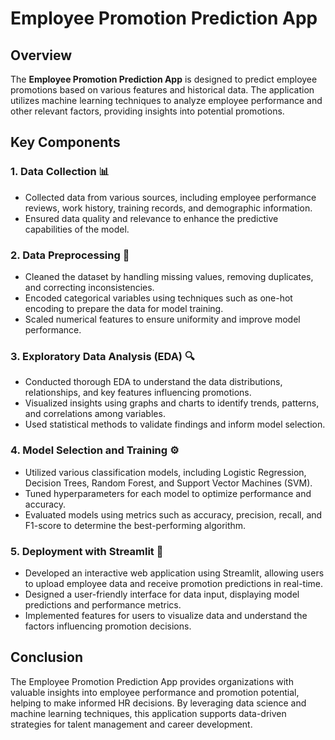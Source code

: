  # Employee Promotion Prediction App

## Overview

The **Employee Promotion Prediction App** is designed to predict employee promotions based on various features and historical data. The application utilizes machine learning techniques to analyze employee performance and other relevant factors, providing insights into potential promotions.

## Key Components

### 1. Data Collection 📊
- Collected data from various sources, including employee performance reviews, work history, training records, and demographic information.
- Ensured data quality and relevance to enhance the predictive capabilities of the model.

### 2. Data Preprocessing 🔧
- Cleaned the dataset by handling missing values, removing duplicates, and correcting inconsistencies.
- Encoded categorical variables using techniques such as one-hot encoding to prepare the data for model training.
- Scaled numerical features to ensure uniformity and improve model performance.

### 3. Exploratory Data Analysis (EDA) 🔍
- Conducted thorough EDA to understand the data distributions, relationships, and key features influencing promotions.
- Visualized insights using graphs and charts to identify trends, patterns, and correlations among variables.
- Used statistical methods to validate findings and inform model selection.

### 4. Model Selection and Training ⚙️
- Utilized various classification models, including Logistic Regression, Decision Trees, Random Forest, and Support Vector Machines (SVM).
- Tuned hyperparameters for each model to optimize performance and accuracy.
- Evaluated models using metrics such as accuracy, precision, recall, and F1-score to determine the best-performing algorithm.

### 5. Deployment with Streamlit 🚀
- Developed an interactive web application using Streamlit, allowing users to upload employee data and receive promotion predictions in real-time.
- Designed a user-friendly interface for data input, displaying model predictions and performance metrics.
- Implemented features for users to visualize data and understand the factors influencing promotion decisions.

## Conclusion

The Employee Promotion Prediction App provides organizations with valuable insights into employee performance and promotion potential, helping to make informed HR decisions. By leveraging data science and machine learning techniques, this application supports data-driven strategies for talent management and career development.

